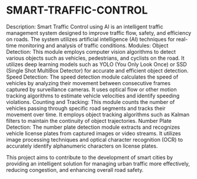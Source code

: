 # SMART-TRAFFIC-CONTROL
Description: Smart Traffic Control using AI is an intelligent traffic management system designed to improve traffic flow, safety, and efficiency on roads. The system utilizes artificial intelligence (AI) techniques for real-time monitoring and analysis of traffic conditions. 
Modules:
Object Detection:
This module employs computer vision algorithms to detect various objects such as vehicles, pedestrians, and cyclists on the road.
It utilizes deep learning models such as YOLO (You Only Look Once) or SSD (Single Shot MultiBox Detector) for accurate and efficient object detection.
Speed Detection:
The speed detection module calculates the speed of vehicles by analyzing their movement between consecutive frames captured by surveillance cameras.
It uses optical flow or other motion tracking algorithms to estimate vehicle velocities and identify speeding violations.
Counting and Tracking:
This module counts the number of vehicles passing through specific road segments and tracks their movement over time.
It employs object tracking algorithms such as Kalman filters to maintain the continuity of object trajectories.
Number Plate Detection:
The number plate detection module extracts and recognizes vehicle license plates from captured images or video streams.
It utilizes image processing techniques and optical character recognition (OCR) to accurately identify alphanumeric characters on license plates.

This project aims to contribute to the development of smart cities by providing an intelligent solution for managing urban traffic more effectively, reducing congestion, and enhancing overall road safety.
